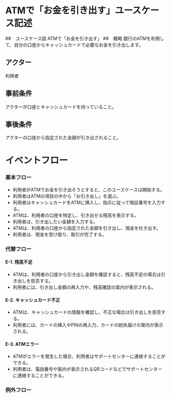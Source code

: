# ATMで「お金を引き出す」ユースケース記述
##　ユースケース図
ATMで「お金を引き出す」
##　概略
銀行のATMを利用して、自分の口座からキャッシュカードで必要なお金を引き出します。
## アクター
利用者
## 事前条件
アクターが口座とキャッシュカードを持っていること。
## 事後条件
アクターの口座から指定された金額が引き出されること。
# イベントフロー
### 基本フロー
* 利用者がATMでお金を引き出そうとすると、このユースケースは開始する。
* 利用者はATMの項目の中から「お引き出し」を選ぶ。
* 利用者はキャッシュカードをATMに挿入し、指示に従って暗証番号を入力する。
* ATMは、利用者の口座を特定し、引き出せる残高を表示する。
* 利用者は、引き出したい金額を入力する。
* ATMは、利用者の口座から指定された金額を引き出し、現金を吐き出す。
* 利用者は、現金を受け取り、取引が完了する。

### 代替フロー
#### E-1. 残高不足
* ATMは、利用者の口座から引き出し金額を確認すると、残高不足の場合は引き出しを拒否する。
* 利用者には、引き出し金額の再入力や、残高確認の案内が表示される。

#### E-2. キャッシュカード不正
* ATMは、キャッシュカードの情報を確認し、不正な場合は引き出しを拒否する。
* 利用者には、カードの挿入やPINの再入力、カードの紛失届けの案内が表示される。

#### E-3. ATMエラー
* ATMがエラーを発生した場合、利用者はサポートセンターに連絡することができる。
* 利用者は、電話番号や案内が表示されるQRコードなどでサポートセンターに連絡することができる。

### 例外フロー


